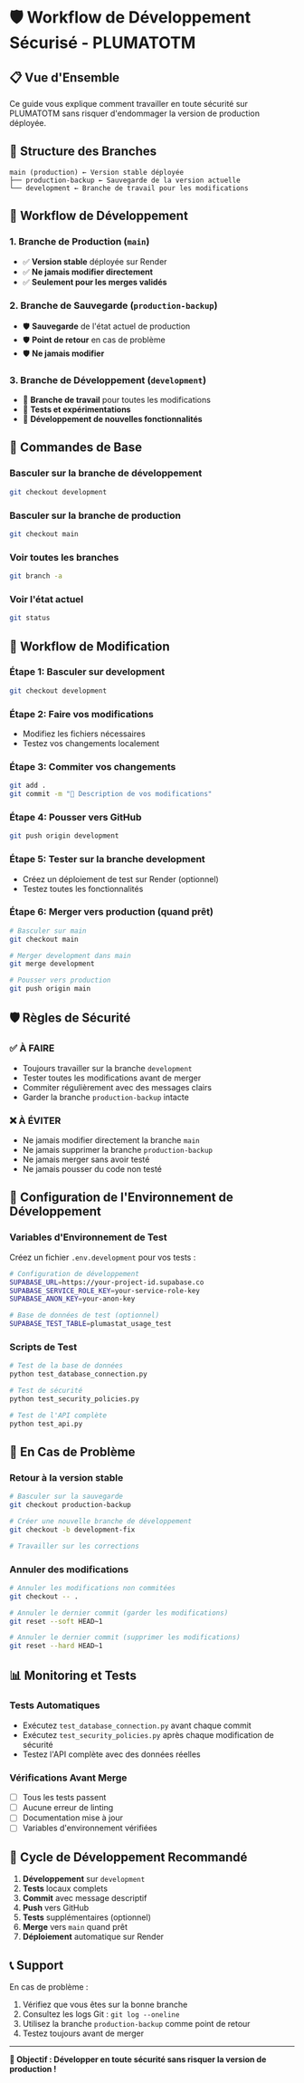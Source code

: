 # 🛡️ Workflow de Développement Sécurisé - PLUMATOTM

## 📋 Vue d'Ensemble

Ce guide vous explique comment travailler en toute sécurité sur PLUMATOTM sans risquer d'endommager la version de production déployée.

## 🌳 Structure des Branches

```
main (production) ← Version stable déployée
├── production-backup ← Sauvegarde de la version actuelle
└── development ← Branche de travail pour les modifications
```

## 🔄 Workflow de Développement

### 1. **Branche de Production (`main`)**
- ✅ **Version stable** déployée sur Render
- ✅ **Ne jamais modifier directement**
- ✅ **Seulement pour les merges validés**

### 2. **Branche de Sauvegarde (`production-backup`)**
- 🛡️ **Sauvegarde** de l'état actuel de production
- 🛡️ **Point de retour** en cas de problème
- 🛡️ **Ne jamais modifier**

### 3. **Branche de Développement (`development`)**
- 🔧 **Branche de travail** pour toutes les modifications
- 🔧 **Tests et expérimentations**
- 🔧 **Développement de nouvelles fonctionnalités**

## 🚀 Commandes de Base

### **Basculer sur la branche de développement**
```bash
git checkout development
```

### **Basculer sur la branche de production**
```bash
git checkout main
```

### **Voir toutes les branches**
```bash
git branch -a
```

### **Voir l'état actuel**
```bash
git status
```

## 📝 Workflow de Modification

### **Étape 1: Basculer sur development**
```bash
git checkout development
```

### **Étape 2: Faire vos modifications**
- Modifiez les fichiers nécessaires
- Testez vos changements localement

### **Étape 3: Commiter vos changements**
```bash
git add .
git commit -m "🔧 Description de vos modifications"
```

### **Étape 4: Pousser vers GitHub**
```bash
git push origin development
```

### **Étape 5: Tester sur la branche development**
- Créez un déploiement de test sur Render (optionnel)
- Testez toutes les fonctionnalités

### **Étape 6: Merger vers production (quand prêt)**
```bash
# Basculer sur main
git checkout main

# Merger development dans main
git merge development

# Pousser vers production
git push origin main
```

## 🛡️ Règles de Sécurité

### ✅ **À FAIRE**
- Toujours travailler sur la branche `development`
- Tester toutes les modifications avant de merger
- Commiter régulièrement avec des messages clairs
- Garder la branche `production-backup` intacte

### ❌ **À ÉVITER**
- Ne jamais modifier directement la branche `main`
- Ne jamais supprimer la branche `production-backup`
- Ne jamais merger sans avoir testé
- Ne jamais pousser du code non testé

## 🔧 Configuration de l'Environnement de Développement

### **Variables d'Environnement de Test**
Créez un fichier `.env.development` pour vos tests :

```bash
# Configuration de développement
SUPABASE_URL=https://your-project-id.supabase.co
SUPABASE_SERVICE_ROLE_KEY=your-service-role-key
SUPABASE_ANON_KEY=your-anon-key

# Base de données de test (optionnel)
SUPABASE_TEST_TABLE=plumastat_usage_test
```

### **Scripts de Test**
```bash
# Test de la base de données
python test_database_connection.py

# Test de sécurité
python test_security_policies.py

# Test de l'API complète
python test_api.py
```

## 🚨 En Cas de Problème

### **Retour à la version stable**
```bash
# Basculer sur la sauvegarde
git checkout production-backup

# Créer une nouvelle branche de développement
git checkout -b development-fix

# Travailler sur les corrections
```

### **Annuler des modifications**
```bash
# Annuler les modifications non commitées
git checkout -- .

# Annuler le dernier commit (garder les modifications)
git reset --soft HEAD~1

# Annuler le dernier commit (supprimer les modifications)
git reset --hard HEAD~1
```

## 📊 Monitoring et Tests

### **Tests Automatiques**
- Exécutez `test_database_connection.py` avant chaque commit
- Exécutez `test_security_policies.py` après chaque modification de sécurité
- Testez l'API complète avec des données réelles

### **Vérifications Avant Merge**
- [ ] Tous les tests passent
- [ ] Aucune erreur de linting
- [ ] Documentation mise à jour
- [ ] Variables d'environnement vérifiées

## 🔄 Cycle de Développement Recommandé

1. **Développement** sur `development`
2. **Tests** locaux complets
3. **Commit** avec message descriptif
4. **Push** vers GitHub
5. **Tests** supplémentaires (optionnel)
6. **Merge** vers `main` quand prêt
7. **Déploiement** automatique sur Render

## 📞 Support

En cas de problème :
1. Vérifiez que vous êtes sur la bonne branche
2. Consultez les logs Git : `git log --oneline`
3. Utilisez la branche `production-backup` comme point de retour
4. Testez toujours avant de merger

---

**🎯 Objectif : Développer en toute sécurité sans risquer la version de production !**
